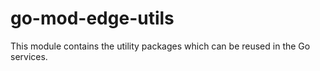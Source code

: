 # go-mod-edge-utils

This module contains the utility packages which can be reused in the Go services.